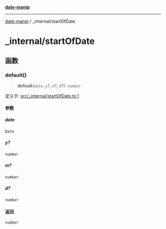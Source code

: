 [**date-manip**](../index.md)

***

[date-manip](../modules.md) / \_internal/startOfDate

# \_internal/startOfDate

## 函数

### default()

> **default**(`date`, `y`?, `m`?, `d`?): `number`

定义于: [src/\_internal/startOfDate.ts:1](https://github.com/fengxinming/date-manip/blob/c2d62c1a39faed6b959a43feaabc15f4e2d60a5a/src/_internal/startOfDate.ts#L1)

#### 参数

##### date

`Date`

##### y?

`number`

##### m?

`number`

##### d?

`number`

#### 返回

`number`

